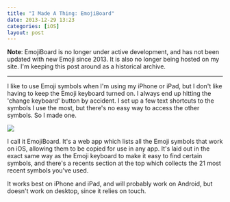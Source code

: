 ```yaml
---
title: "I Made A Thing: EmojiBoard"
date: 2013-12-29 13:23
categories: [iOS]
layout: post
---
```


**Note**: EmojiBoard is no longer under active development, and has not been updated with new Emoji since 2013. It is also no longer being hosted on my site. I'm keeping this post around as a historical archive.

***

I like to use Emoji symbols when I'm using my iPhone or iPad, but I don't like having to keep the Emoji keyboard turned on. I always end up hitting the 'change keyboard' button by accident. I set up a few text shortcuts to the symbols I use the most, but there's no easy way to access the other symbols. So I made one. <!-- more -->

![][img1]

I call it EmojiBoard. It's a web app which lists all the Emoji symbols that work on iOS, allowing them to be copied for use in any app. It's laid out in the exact same way as the Emoji keyboard to make it easy to find certain symbols, and there's a recents section at the top which collects the 21 most recent symbols you've used.

It works best on iPhone and iPad, and will probably work on Android, but doesn't work on desktop, since it relies on touch.

[1]: /emoji/
[2]: http://github.com/jobbogamer/EmojiBoard

[img1]: /images/2013/12/29/EmojiBoard.png
